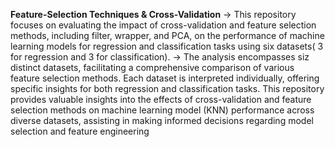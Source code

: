 **Feature-Selection Techniques & Cross-Validation**
-> This repository focuses on evaluating the impact of cross-validation and feature selection methods, including filter, wrapper, and PCA, on the performance of machine learning models for regression and classification tasks using six datasets( 3 for regression and 3 for classification).
-> The analysis encompasses siz distinct datasets, facilitating a comprehensive comparison of various feature selection methods. Each dataset is interpreted individually, offering specific insights for both regression and classification tasks. This repository provides valuable insights into the effects of cross-validation and feature selection methods on machine learning model (KNN) performance across diverse datasets, assisting in making informed decisions regarding model selection and feature engineering
